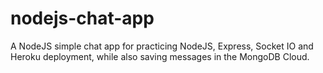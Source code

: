 # nodejs-chat-app

A NodeJS simple chat app for practicing NodeJS, Express, Socket IO and Heroku deployment, while also saving messages in the MongoDB Cloud.
